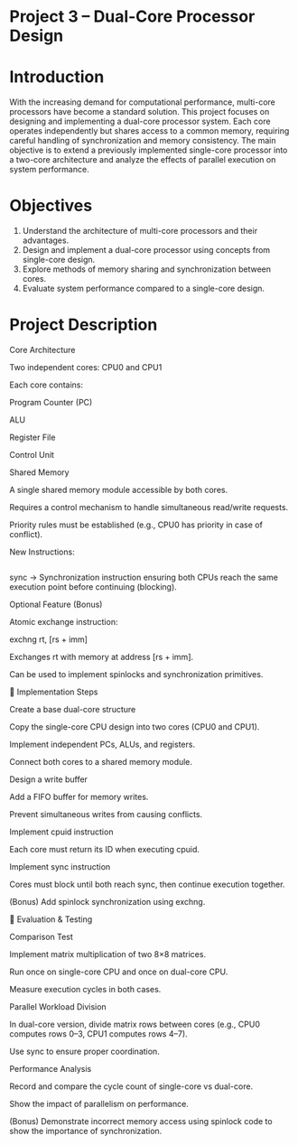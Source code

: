 # Project 3 – Dual-Core Processor Design

# Introduction

With the increasing demand for computational performance, multi-core processors have become a standard solution. This project focuses on designing and implementing a dual-core processor system. Each core operates independently but shares access to a common memory, requiring careful handling of synchronization and memory consistency.
The main objective is to extend a previously implemented single-core processor into a two-core architecture and analyze the effects of parallel execution on system performance.


# Objectives

1. Understand the architecture of multi-core processors and their advantages.
2. Design and implement a dual-core processor using concepts from single-core design.
3. Explore methods of memory sharing and synchronization between cores.
4. Evaluate system performance compared to a single-core design.

# Project Description
Core Architecture

Two independent cores: CPU0 and CPU1

Each core contains:

Program Counter (PC)

ALU

Register File

Control Unit

Shared Memory

A single shared memory module accessible by both cores.

Requires a control mechanism to handle simultaneous read/write requests.

Priority rules must be established (e.g., CPU0 has priority in case of conflict).

New Instructions:

``` cpuid rd → Stores the core ID into register rd (0 for CPU0, 1 for CPU1).
```
sync → Synchronization instruction ensuring both CPUs reach the same execution point before continuing (blocking).



Optional Feature (Bonus)

Atomic exchange instruction:

exchng rt, [rs + imm]  


Exchanges rt with memory at address [rs + imm].

Can be used to implement spinlocks and synchronization primitives.

📐 Implementation Steps

Create a base dual-core structure

Copy the single-core CPU design into two cores (CPU0 and CPU1).

Implement independent PCs, ALUs, and registers.

Connect both cores to a shared memory module.

Design a write buffer

Add a FIFO buffer for memory writes.

Prevent simultaneous writes from causing conflicts.

Implement cpuid instruction

Each core must return its ID when executing cpuid.

Implement sync instruction

Cores must block until both reach sync, then continue execution together.

(Bonus) Add spinlock synchronization using exchng.

🧪 Evaluation & Testing

Comparison Test

Implement matrix multiplication of two 8×8 matrices.

Run once on single-core CPU and once on dual-core CPU.

Measure execution cycles in both cases.

Parallel Workload Division

In dual-core version, divide matrix rows between cores (e.g., CPU0 computes rows 0–3, CPU1 computes rows 4–7).

Use sync to ensure proper coordination.

Performance Analysis

Record and compare the cycle count of single-core vs dual-core.

Show the impact of parallelism on performance.

(Bonus) Demonstrate incorrect memory access using spinlock code to show the importance of synchronization.
